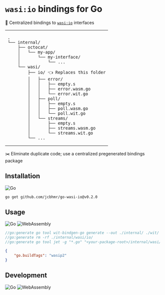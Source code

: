 # `wasi:io` bindings for Go

📂 Centralized bindings to [`wasi:io`](https://github.com/WebAssembly/wasi-io) interfaces

<table align=center>
<td>

```
.
└── internal/
    ├── octocat/
    │   └── my-app/
    │       └── my-interface/
    │           └── ...
    └── wasi/
        ├── io/ 👈 Replaces this folder
        │   ├── error/
        │   │   ├── empty.s
        │   │   ├── error.wasm.go
        │   │   └── error.wit.go
        │   ├── poll/
        │   │   ├── empty.s
        │   │   ├── poll.wasm.go
        │   │   └── poll.wit.go
        │   └── streams/
        │       ├── empty.s
        │       ├── streams.wasm.go
        │       └── streams.wit.go
        └── ...
```

</table>

✂️ Eliminate duplicate code; use a centralized pregenerated bindings package

## Installation

![Go](https://img.shields.io/badge/Go-00ADD8?style=for-the-badge&logo=Go&logoColor=FFFFFF)

```sh
go get github.com/jcbhmr/go-wasi-io@v0.2.0
```

## Usage

![Go](https://img.shields.io/badge/Go-00ADD8?style=for-the-badge&logo=Go&logoColor=FFFFFF)
![WebAssembly](https://img.shields.io/badge/WebAssembly-654FF0?style=for-the-badge&logo=WebAssembly&logoColor=FFFFFF)

```go
//go:generate go tool wit-bindgen-go generate --out ./internal/ ./wit/
//go:generate rm -rf ./internal/wasi/io/
//go:generate go tool jet -g "*.go" "<your-package-root>/internal/wasi/io/" "github.com/jcbhmr/go-wasi-io/" ./internal/
```

```json
{
    "go.buildTags": "wasip2"
}
```

## Development

![Go](https://img.shields.io/badge/Go-00ADD8?style=for-the-badge&logo=Go&logoColor=FFFFFF)
![WebAssembly](https://img.shields.io/badge/WebAssembly-654FF0?style=for-the-badge&logo=WebAssembly&logoColor=FFFFFF)
